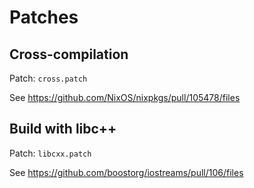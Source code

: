 # Patches

## Cross-compilation

Patch: `cross.patch`

See https://github.com/NixOS/nixpkgs/pull/105478/files

## Build with libc++

Patch: `libcxx.patch`

See https://github.com/boostorg/iostreams/pull/106/files

